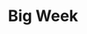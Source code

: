 ---
id_key: t
image: image_00021.jpg
thumbnail: thumb_image_00021.jpg
title: Big Week
dimensions: '430 × 550  '
medium: Acrylic on reclaimed tongue and groove rimu
year: '2017'
artist: Patria Goewey  
notes: 'yearning soon becomes manipulated

'
galleries: "[apple \\, lemon]"
permalink: "/new/t.html"
layout: single-work
---